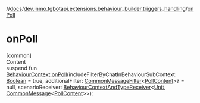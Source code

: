 //[docs](../../index.md)/[dev.inmo.tgbotapi.extensions.behaviour_builder.triggers_handling](index.md)/[onPoll](on-poll.md)



# onPoll  
[common]  
Content  
suspend fun [BehaviourContext](../dev.inmo.tgbotapi.extensions.behaviour_builder/-behaviour-context/index.md).[onPoll](on-poll.md)(includeFilterByChatInBehaviourSubContext: [Boolean](https://kotlinlang.org/api/latest/jvm/stdlib/kotlin/-boolean/index.html) = true, additionalFilter: [CommonMessageFilter](index.md#%5Bdev.inmo.tgbotapi.extensions.behaviour_builder.triggers_handling%2FCommonMessageFilter%2F%2F%2FPointingToDeclaration%2F%5D%2FClasslikes%2F625018081)<[PollContent](../dev.inmo.tgbotapi.types.message.content/-poll-content/index.md)>? = null, scenarioReceiver: [BehaviourContextAndTypeReceiver](../dev.inmo.tgbotapi.extensions.behaviour_builder/index.md#%5Bdev.inmo.tgbotapi.extensions.behaviour_builder%2FBehaviourContextAndTypeReceiver%2F%2F%2FPointingToDeclaration%2F%5D%2FClasslikes%2F625018081)<[Unit](https://kotlinlang.org/api/latest/jvm/stdlib/kotlin/-unit/index.html), [CommonMessage](../dev.inmo.tgbotapi.types.message.abstracts/-common-message/index.md)<[PollContent](../dev.inmo.tgbotapi.types.message.content/-poll-content/index.md)>>):   



